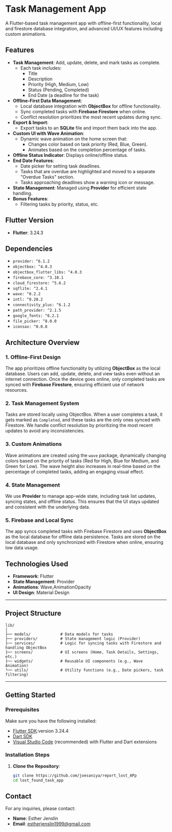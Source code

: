 # Task Management App

A Flutter-based task management app with offline-first functionality, local and firestore database integration, and advanced UI/UX features including custom animations.

## Features
- **Task Management**: Add, update, delete, and mark tasks as complete.
  - Each task includes:
    - Title
    - Description
    - Priority (High, Medium, Low)
    - Status (Pending, Completed)
    - End Date (a deadline for the task)
- **Offline-First Data Management**: 
  - Local database integration with **ObjectBox** for offline functionality.
  - Sync completed tasks with **Firebase Firestore** when online.
  - Conflict resolution prioritizes the most recent updates during sync.
- **Export & Import**: 
  - Export tasks to an **SQLite** file and import them back into the app.
- **Custom UI with Wave Animation**:
  - Dynamic wave animation on the home screen that:
    - Changes color based on task priority (Red, Blue, Green).
    - Animates based on the completion percentage of tasks.
- **Offline Status Indicator**: Displays online/offline status.
- **End Date Features**:
  - Date picker for setting task deadlines.
  - Tasks that are overdue are highlighted and moved to a separate "Overdue Tasks" section.
  - Tasks approaching deadlines show a warning icon or message.
- **State Management**: Managed using **Provider** for efficient state handling.
- **Bonus Features**:
  - Filtering tasks by priority, status, etc.

## Flutter Version
- **Flutter**: 3.24.3

## Dependencies
- `provider: ^6.1.2`
- `objectbox: ^4.0.3`
- `objectbox_flutter_libs: ^4.0.3`
- `firebase_core: ^3.10.1`
- `cloud_firestore: ^5.6.2`
- `sqflite: ^2.4.1`
- `wave: ^0.2.2`
- `intl: ^0.20.2`
- `connectivity_plus: ^6.1.2`
- `path_provider: ^2.1.5`
- `google_fonts: ^6.2.1`
- `file_picker: ^8.0.0`
- `iconsax: ^0.0.8`

## Architecture Overview

### 1. **Offline-First Design**
The app prioritizes offline functionality by utilizing **ObjectBox** as the local database. Users can add, update, delete, and view tasks even without an internet connection. Once the device goes online, only completed tasks are synced with **Firebase Firestore**, ensuring efficient use of network resources.

### 2. **Task Management System**
Tasks are stored locally using ObjectBox. When a user completes a task, it gets marked as `Completed`, and these tasks are the only ones synced with Firestore. We handle conflict resolution by prioritizing the most recent updates to avoid any inconsistencies.

### 3. **Custom Animations**
Wave animations are created using the `wave` package, dynamically changing colors based on the priority of tasks (Red for High, Blue for Medium, and Green for Low). The wave height also increases in real-time based on the percentage of completed tasks, adding an engaging visual effect.

### 4. **State Management**
We use **Provider** to manage app-wide state, including task list updates, syncing states, and offline status. This ensures that the UI stays updated and consistent with the underlying data.

### 5. **Firebase and Local Sync**
The app syncs completed tasks with Firebase Firestore and uses **ObjectBox** as the local database for offline data persistence. Tasks are stored on the local database and only synchronized with Firestore when online, ensuring low data usage.

## Technologies Used

- **Framework**: Flutter
- **State Management**: Provider
- **Animations**: Wave,AnimationOpacity
- **UI Design**: Material Design

---

## Project Structure

```
lib/
│
├── models/             # Data models for tasks
├── providers/          # State management logic (Provider)
├── services/           # Logic for syncing tasks with Firestore and handling ObjectBox
├── screens/            # UI screens (Home, Task Details, Settings, etc.)
├── widgets/            # Reusable UI components (e.g., Wave Animation)
└── utils/              # Utility functions (e.g., Date pickers, task filtering)

```

---

## Getting Started

### Prerequisites

Make sure you have the following installed:
- [Flutter SDK](https://docs.flutter.dev/get-started/install):version 3.24.4
- [Dart SDK](https://dart.dev/get-dart)
- [Visual Studio Code](https://code.visualstudio.com/) (recommended) with Flutter and Dart extensions

### Installation Steps

1. **Clone the Repository**:
   ```bash
   git clone https://github.com/joesaniya/report_lost_APp
   cd lost_found_task_app

## Contact

For any inquiries, please contact:
- **Name**: Esther Jenslin
- **Email**: [estherjenslin1999@gmail.com](mailto:estherjenslin1999@gmail.com)